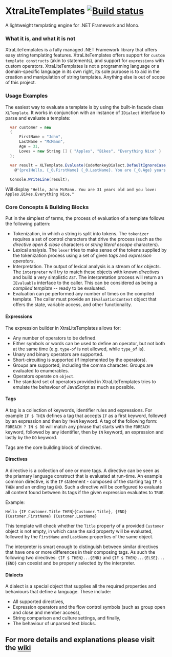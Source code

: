# XtraLiteTemplates [![Build status](https://ci.appveyor.com/api/projects/status/gapq9gvrneooy1ob/branch/master?svg=true)](https://ci.appveyor.com/project/pavkam/xtralitetemplates/branch/master)
A lightweight templating engine for .NET Framework and Mono.

### What it is, and what it is not
XtraLiteTemplates is a fully managed .NET Framework library that offers easy string templating features. XtraLiteTemplates offers support for `custom template constructs` (akin to statements), and support for `expressions` with custom operators. XtraLiteTemplates is not a programming language or a domain-specific language in its own right, its sole purpose is to aid in the creation and manipulation of string templates. Anything else is out of scope of this project.

### Usage Examples
The easiest way to evaluate a template is by using the built-in facade class ```XLTemplate```. It works in conjunction with an instance of ```IDialect``` interface to parse and evaluate a template:

```c#
  var customer = new
  {
      FirstName = "John",
      LastName = "McMann",
      Age = 31,
      Loves = new String [] { "Apples", "Bikes", "Everything Nice" }
  };

  var result = XLTemplate.Evaluate(CodeMonkeyDialect.DefaultIgnoreCase, 
    @"{pre}Hello, {_0.FirstName} {_0.LastName}. You are {_0.Age} years old and you love: {for entity in _0.loves}{entity}, {end}{end}", customer);
  
  Console.WriteLine(result);
```
Will display `"Hello, John McMann. You are 31 years old and you love: Apples,Bikes,Everything Nice,"`

### Core Concepts & Building Blocks
Put in the simplest of terms, the process of evaluation of a template follows the following pattern:
* Tokenization, in which a string is split into tokens. The `tokenizer` requires a set of control characters that drive the process (such as the *directive open & close* characters or *string literal escape* characters).
* Lexical analysis. The `lexer` tries to make sense of the tokens supplied by the tokenization process using a set of given *tags* and *expression operators*.
* Interpretation. The output of lexical analysis is a stream of *lex* objects. The `interpreter` will try to match these objects with known *directives* and build a very simplistic `AST`. The interpretation process will return an `IEvaluable` interface to the caller. This can be considered as being a *compiled template* -- ready to be evaluated.
* Evaluation can pe performed any number of times on the compiled template. The caller must provide an `IEvaluationContext` object that offers the state, variable access, and other functionality.

#### Expressions
The expression builder in XtraLiteTemplates allows for:
* Any number of operators to be defined.
* Either symbols or words can be used to define an operator, but not both at the same time (e.g. `type-of` is not allowed, while `type_of` is).
* Unary and binary operators are supported.
* Short-circuiting is supported (if implemented by the operators).
* Groups are supported, including the comma character. Groups are evaluated to enumerables.
* Operators operate on `object`. 
* The standard set of operators provided in XtraLiteTemplates tries to emulate the behaviour of JavaScript as much as possible.

#### Tags
A tag is a collection of keywords, identifier rules and expressions. For example `IF $ THEN` defines a tag that accepts `IF` as a first keyword, followed by an expression and then by `THEN` keyword. A tag of the following form: `FOREACH ? IN $ DO` will match any phrase that starts with the `FOREACH` keyword, followed by any identifier, then by `IN` keyword, an expression and lastly by the `DO` keyword.

Tags are the core building block of directives.

#### Directives
A directive is a collection of one or more tags. A directive can be seen as the priamary language construct that is evaluated at run-time. An example common directive, is the `IF` statement - composed of the starting tag `IF $ THEN` and an ending tag `END`. Such a directive will be configured to evaluate all content found between its tags if the given expression evaluates to `TRUE`.

Example:
```
Hello {IF Customer.Title THEN}{Customer.Title}, {END}{Customer.FirstName} {Customer.LastName}
```

This template will check whether the `Title` property of a provided `Customer` object is not empty, in which case the said property will be evaluated, followed by the `FirstName` and `LastName` properties of the same object.

The interpreter is smart enough to distinguish between similar directives that have one or more differences in their composing tags. As such the following two directives: `{IF $ THEN}...{END}` and `{IF $ THEN}...{ELSE}...{END}` can coexist and be properly selected by the interpreter.

#### Dialects
A dialect is a special object that supplies all the required properties and behaviours that define a language. These  include:
* All supported directives,
* Expression operators and the flow control symbols (such as group open and close and member access),
* String comparison and culture settings, and finally,
* The behaviour of unparsed text blocks.


## For more details and explanations please visit the [wiki](https://github.com/pavkam/XtraLiteTemplates/wiki/Home)
